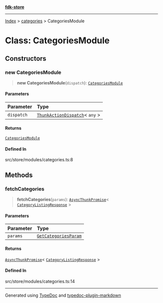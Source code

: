 [**fdk-store**](../../README.md)
***

[Index](../../API.md) > [categories](../README.md) > CategoriesModule

# Class: CategoriesModule

## Constructors

### new CategoriesModule

> **new CategoriesModule**(`dispatch`): [`CategoriesModule`](class.CategoriesModule.md)

#### Parameters

| Parameter | Type |
| :------ | :------ |
| `dispatch` | [`ThunkActionDispatch`](../../theme/internal_/type-aliases/type-alias.ThunkActionDispatch.md)\< `any` \> |

#### Returns

[`CategoriesModule`](class.CategoriesModule.md)

#### Defined In

src/store/modules/categories.ts:8

## Methods

### fetchCategories

> **fetchCategories**(`params`): [`AsyncThunkPromise`](../../theme/internal_/type-aliases/type-alias.AsyncThunkPromise.md)\< [`CategoryListingResponse`](../internal_/type-aliases/type-alias.CategoryListingResponse.md) \>

#### Parameters

| Parameter | Type |
| :------ | :------ |
| `params` | [`GetCategoriesParam`](../internal_/type-aliases/type-alias.GetCategoriesParam.md) |

#### Returns

[`AsyncThunkPromise`](../../theme/internal_/type-aliases/type-alias.AsyncThunkPromise.md)\< [`CategoryListingResponse`](../internal_/type-aliases/type-alias.CategoryListingResponse.md) \>

#### Defined In

src/store/modules/categories.ts:14

***
Generated using [TypeDoc](https://typedoc.org/) and [typedoc-plugin-markdown](https://www.npmjs.com/package/typedoc-plugin-markdown)
